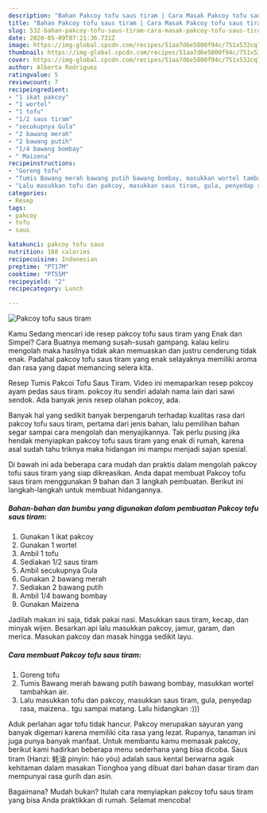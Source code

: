 ```yaml
---
description: "Bahan Pakcoy tofu saus tiram | Cara Masak Pakcoy tofu saus tiram Yang Bisa Manjain Lidah"
title: "Bahan Pakcoy tofu saus tiram | Cara Masak Pakcoy tofu saus tiram Yang Bisa Manjain Lidah"
slug: 532-bahan-pakcoy-tofu-saus-tiram-cara-masak-pakcoy-tofu-saus-tiram-yang-bisa-manjain-lidah
date: 2020-05-09T07:21:36.731Z
image: https://img-global.cpcdn.com/recipes/51aa7d6e5800f94c/751x532cq70/pakcoy-tofu-saus-tiram-foto-resep-utama.jpg
thumbnail: https://img-global.cpcdn.com/recipes/51aa7d6e5800f94c/751x532cq70/pakcoy-tofu-saus-tiram-foto-resep-utama.jpg
cover: https://img-global.cpcdn.com/recipes/51aa7d6e5800f94c/751x532cq70/pakcoy-tofu-saus-tiram-foto-resep-utama.jpg
author: Alberta Rodriguez
ratingvalue: 5
reviewcount: 7
recipeingredient:
- "1 ikat pakcoy"
- "1 wortel"
- "1 tofu"
- "1/2 saus tiram"
- "secukupnya Gula"
- "2 bawang merah"
- "2 bawang putih"
- "1/4 bawang bombay"
- " Maizena"
recipeinstructions:
- "Goreng tofu"
- "Tumis Bawang merah bawang putih bawang bombay, masukkan wortel tambahkan air."
- "Lalu masukkan tofu dan pakcoy, masukkan saus tiram, gula, penyedap rasa, maizena.. tgu sampai matang. Lalu hidangkan :)))"
categories:
- Resep
tags:
- pakcoy
- tofu
- saus

katakunci: pakcoy tofu saus 
nutrition: 168 calories
recipecuisine: Indonesian
preptime: "PT17M"
cooktime: "PT55M"
recipeyield: "2"
recipecategory: Lunch

---
```



![Pakcoy tofu saus tiram](https://img-global.cpcdn.com/recipes/51aa7d6e5800f94c/751x532cq70/pakcoy-tofu-saus-tiram-foto-resep-utama.jpg)

Kamu Sedang mencari ide resep pakcoy tofu saus tiram yang Enak dan Simpel? Cara Buatnya memang susah-susah gampang. kalau keliru mengolah maka hasilnya tidak akan memuaskan dan justru cenderung tidak enak. Padahal pakcoy tofu saus tiram yang enak selayaknya memiliki aroma dan rasa yang dapat memancing selera kita.

Resep Tumis Pakcoi Tofu Saus Tiram. Video ini memaparkan resep pokcoy ayam pedas saus tiram. pokcoy itu sendiri adalah nama lain dari sawi sendok. Ada banyak jenis resep olahan pokcoy, ada.

Banyak hal yang sedikit banyak berpengaruh terhadap kualitas rasa dari pakcoy tofu saus tiram, pertama dari jenis bahan, lalu pemilihan bahan segar sampai cara mengolah dan menyajikannya. Tak perlu pusing jika hendak menyiapkan pakcoy tofu saus tiram yang enak di rumah, karena asal sudah tahu triknya maka hidangan ini mampu menjadi sajian spesial.


Di bawah ini ada beberapa cara mudah dan praktis dalam mengolah pakcoy tofu saus tiram yang siap dikreasikan. Anda dapat membuat Pakcoy tofu saus tiram menggunakan 9 bahan dan 3 langkah pembuatan. Berikut ini langkah-langkah untuk membuat hidangannya.

<!--inarticleads1-->

##### Bahan-bahan dan bumbu yang digunakan dalam pembuatan Pakcoy tofu saus tiram:

1. Gunakan 1 ikat pakcoy
1. Gunakan 1 wortel
1. Ambil 1 tofu
1. Sediakan 1/2 saus tiram
1. Ambil secukupnya Gula
1. Gunakan 2 bawang merah
1. Sediakan 2 bawang putih
1. Ambil 1/4 bawang bombay
1. Gunakan  Maizena


Jadilah makan ini saja, tidak pakai nasi. Masukkan saus tiram, kecap, dan minyak wijen. Besarkan api lalu masukkan pakcoy, jamur, garam, dan merica. Masukan pakcoy dan masak hingga sedikit layu. 

<!--inarticleads2-->

##### Cara membuat Pakcoy tofu saus tiram:

1. Goreng tofu
1. Tumis Bawang merah bawang putih bawang bombay, masukkan wortel tambahkan air.
1. Lalu masukkan tofu dan pakcoy, masukkan saus tiram, gula, penyedap rasa, maizena.. tgu sampai matang. Lalu hidangkan :)))


Aduk perlahan agar tofu tidak hancur. Pakcoy merupakan sayuran yang banyak digemari karena memiliki cita rasa yang lezat. Rupanya, tanaman ini juga punya banyak manfaat. Untuk membantu kamu memasak pakcoy, berikut kami hadirkan beberapa menu sederhana yang bisa dicoba. Saus tiram (Hanzi: 蚝油 pinyin: háo yóu) adalah saus kental berwarna agak kehitaman dalam masakan Tionghoa yang dibuat dari bahan dasar tiram dan mempunyai rasa gurih dan asin. 

Bagaimana? Mudah bukan? Itulah cara menyiapkan pakcoy tofu saus tiram yang bisa Anda praktikkan di rumah. Selamat mencoba!

